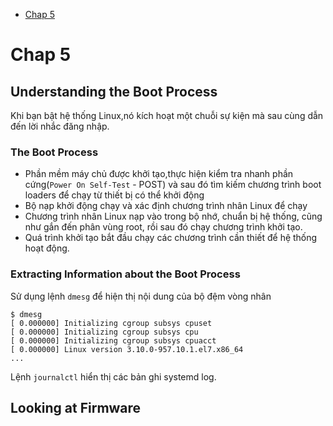 - [Chap 5](#chap-5)
# Chap 5
## Understanding the Boot Process
Khi bạn bật hệ thống Linux,nó kích hoạt một chuỗi sự kiện mà sau cùng dẫn đến lời nhắc đăng nhập.
### The Boot Process
* Phần mềm máy chủ được khởi tạo,thực hiện kiểm tra nhanh phần cứng(`Power On Self-Test` - POST) và sau đó tìm kiếm chương trình boot loaders để chạy từ thiết bị có thể khởi động
* Bộ nạp khởi động chạy và xác định chương trình nhân Linux để chạy
* Chương trình nhân Linux nạp vào trong bộ nhớ, chuẩn bị hệ thống, cũng như gắn đến phân vùng root, rồi sau đó chạy chương trình khởi tạo.
* Quá trình khởi tạo bắt đầu chạy các chương trình cần thiết để hệ thống hoạt động.
### Extracting Information about the Boot Process
Sử dụng lệnh `dmesg` để hiện thị nội dung của bộ đệm vòng nhân
```
$ dmesg
[ 0.000000] Initializing cgroup subsys cpuset 
[ 0.000000] Initializing cgroup subsys cpu
[ 0.000000] Initializing cgroup subsys cpuacct
[ 0.000000] Linux version 3.10.0-957.10.1.el7.x86_64 
...
```
Lệnh `journalctl` hiển thị các bản ghi systemd log.
## Looking at Firmware